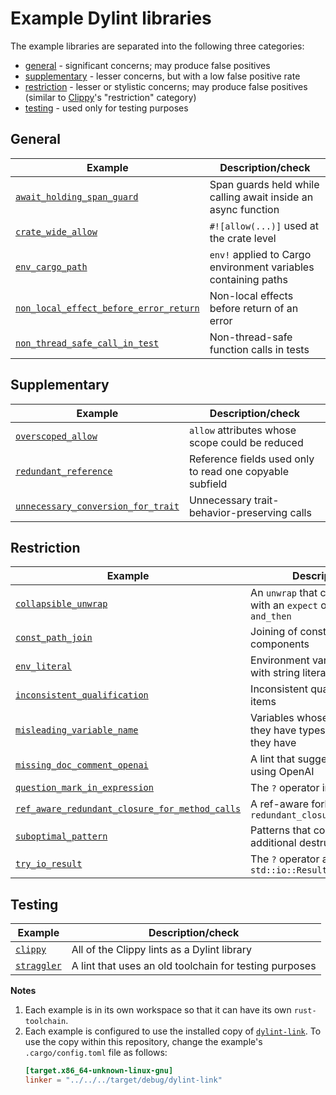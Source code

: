 # Example Dylint libraries

The example libraries are separated into the following three categories:

- [general] - significant concerns; may produce false positives
- [supplementary] - lesser concerns, but with a low false positive rate
- [restriction] - lesser or stylistic concerns; may produce false positives (similar to [Clippy]'s "restriction" category)
- [testing] - used only for testing purposes

## General

| Example                                                                                  | Description/check                                              |
| ---------------------------------------------------------------------------------------- | -------------------------------------------------------------- |
| [`await_holding_span_guard`](./general/await_holding_span_guard)                         | Span guards held while calling await inside an async function  |
| [`crate_wide_allow`](./general/crate_wide_allow)                                         | `#![allow(...)]` used at the crate level                       |
| [`env_cargo_path`](./general/env_cargo_path)                                             | `env!` applied to Cargo environment variables containing paths |
| [`non_local_effect_before_error_return`](./general/non_local_effect_before_error_return) | Non-local effects before return of an error                    |
| [`non_thread_safe_call_in_test`](./general/non_thread_safe_call_in_test)                 | Non-thread-safe function calls in tests                        |

## Supplementary

| Example                                                                                | Description/check                                        |
| -------------------------------------------------------------------------------------- | -------------------------------------------------------- |
| [`overscoped_allow`](./supplementary/overscoped_allow)                                 | `allow` attributes whose scope could be reduced          |
| [`redundant_reference`](./supplementary/redundant_reference)                           | Reference fields used only to read one copyable subfield |
| [`unnecessary_conversion_for_trait`](./supplementary/unnecessary_conversion_for_trait) | Unnecessary trait-behavior-preserving calls              |

## Restriction

| Example                                                                                                      | Description/check                                                                |
| ------------------------------------------------------------------------------------------------------------ | -------------------------------------------------------------------------------- |
| [`collapsible_unwrap`](./restriction/collapsible_unwrap)                                                     | An `unwrap` that could be combined with an `expect` or `unwrap` using `and_then` |
| [`const_path_join`](./restriction/const_path_join)                                                           | Joining of constant path components                                              |
| [`env_literal`](./restriction/env_literal)                                                                   | Environment variables referred to with string literals                           |
| [`inconsistent_qualification`](./restriction/inconsistent_qualification)                                     | Inconsistent qualification of module items                                       |
| [`misleading_variable_name`](./restriction/misleading_variable_name)                                         | Variables whose names suggest they have types other than the ones they have      |
| [`missing_doc_comment_openai`](./restriction/missing_doc_comment_openai)                                     | A lint that suggests doc comments using OpenAI                                   |
| [`question_mark_in_expression`](./restriction/question_mark_in_expression)                                   | The `?` operator in expressions                                                  |
| [`ref_aware_redundant_closure_for_method_calls`](./restriction/ref_aware_redundant_closure_for_method_calls) | A ref-aware fork of `redundant_closure_for_method_calls`                         |
| [`suboptimal_pattern`](./restriction/suboptimal_pattern)                                                     | Patterns that could perform additional destructuring                             |
| [`try_io_result`](./restriction/try_io_result)                                                               | The `?` operator applied to `std::io::Result`                                    |

## Testing

| Example                            | Description/check                                      |
| ---------------------------------- | ------------------------------------------------------ |
| [`clippy`](./testing/clippy)       | All of the Clippy lints as a Dylint library            |
| [`straggler`](./testing/straggler) | A lint that uses an old toolchain for testing purposes |

**Notes**

1. Each example is in its own workspace so that it can have its own `rust-toolchain`.
2. Each example is configured to use the installed copy of [`dylint-link`](../dylint-link). To use the copy within this repository, change the example's `.cargo/config.toml` file as follows:
   ```toml
   [target.x86_64-unknown-linux-gnu]
   linker = "../../../target/debug/dylint-link"
   ```

[clippy]: https://github.com/rust-lang/rust-clippy#clippy
[general]: #general
[restriction]: #restriction
[supplementary]: #supplementary
[testing]: #testing
